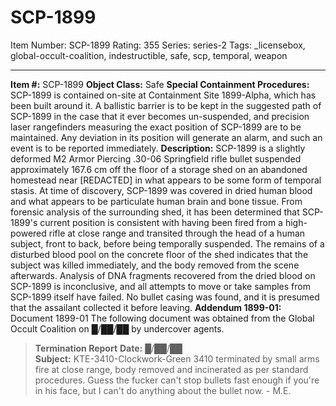 # SCP-1899
Item Number: SCP-1899
Rating: 355
Series: series-2
Tags: _licensebox, global-occult-coalition, indestructible, safe, scp, temporal, weapon

---

**Item #:** SCP-1899
**Object Class:** Safe
**Special Containment Procedures:** SCP-1899 is contained on-site at Containment Site 1899-Alpha, which has been built around it. A ballistic barrier is to be kept in the suggested path of SCP-1899 in the case that it ever becomes un-suspended, and precision laser rangefinders measuring the exact position of SCP-1899 are to be maintained. Any deviation in its position will generate an alarm, and such an event is to be reported immediately.
**Description:** SCP-1899 is a slightly deformed M2 Armor Piercing .30-06 Springfield rifle bullet suspended approximately 167.6 cm off the floor of a storage shed on an abandoned homestead near [REDACTED] in what appears to be some form of temporal stasis. At time of discovery, SCP-1899 was covered in dried human blood and what appears to be particulate human brain and bone tissue.
From forensic analysis of the surrounding shed, it has been determined that SCP-1899's current position is consistent with having been fired from a high-powered rifle at close range and transited through the head of a human subject, front to back, before being temporally suspended. The remains of a disturbed blood pool on the concrete floor of the shed indicates that the subject was killed immediately, and the body removed from the scene afterwards. Analysis of DNA fragments recovered from the dried blood on SCP-1899 is inconclusive, and all attempts to move or take samples from SCP-1899 itself have failed. No bullet casing was found, and it is presumed that the assailant collected it before leaving.
**Addendum 1899-01:** Document 1899-01
The following document was obtained from the Global Occult Coalition on █/██/██ by undercover agents.
> **Termination Report**
> **Date:** █/██/██  
>  **Subject:** KTE-3410-Clockwork-Green
> 3410 terminated by small arms fire at close range, body removed and incinerated as per standard procedures. Guess the fucker can't stop bullets fast enough if you're in his face, but I can't do anything about the bullet now.
> \- M.E.